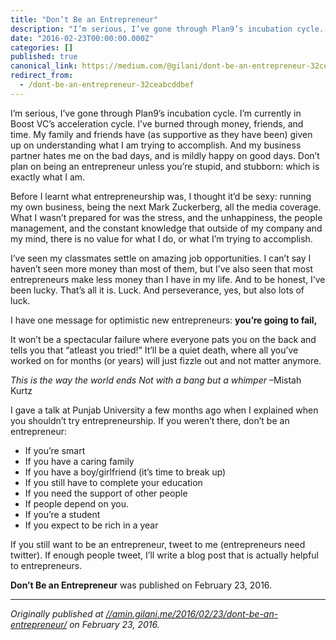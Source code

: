 ```yaml
---
title: "Don’t Be an Entrepreneur"
description: "I’m serious, I’ve gone through Plan9’s incubation cycle. I’m currently in Boost VC’s acceleration cycle. I’ve burned through money…"
date: "2016-02-23T00:00:00.000Z"
categories: []
published: true
canonical_link: https://medium.com/@gilani/dont-be-an-entrepreneur-32ceabcddbef
redirect_from:
  - /dont-be-an-entrepreneur-32ceabcddbef
---
```


I’m serious, I’ve gone through Plan9’s incubation cycle. I’m currently in Boost VC’s acceleration cycle. I’ve burned through money, friends, and time. My family and friends have (as supportive as they have been) given up on understanding what I am trying to accomplish. And my business partner hates me on the bad days, and is mildly happy on good days. Don’t plan on being an entrepreneur unless you’re stupid, and stubborn: which is exactly what I am.

Before I learnt what entrepreneurship was, I thought it’d be sexy: running my own business, being the next Mark Zuckerberg, all the media coverage. What I wasn’t prepared for was the stress, and the unhappiness, the people management, and the constant knowledge that outside of my company and my mind, there is no value for what I do, or what I’m trying to accomplish.

I’ve seen my classmates settle on amazing job opportunities. I can’t say I haven’t seen more money than most of them, but I’ve also seen that most entrepreneurs make less money than I have in my life. And to be honest, I’ve been lucky. That’s all it is. Luck. And perseverance, yes, but also lots of luck.

I have one message for optimistic new entrepreneurs: **you’re going to fail,**

It won’t be a spectacular failure where everyone pats you on the back and tells you that “atleast you tried!” It’ll be a quiet death, where all you’ve worked on for months (or years) will just fizzle out and not matter anymore.

_This is the way the world ends Not with a bang but a whimper_ –Mistah Kurtz

I gave a talk at Punjab University a few months ago when I explained when you shouldn’t try entrepreneurship. If you weren’t there, don’t be an entrepreneur:

-   If you’re smart
-   If you have a caring family
-   If you have a boy/girlfriend (it’s time to break up)
-   If you still have to complete your education
-   If you need the support of other people
-   If people depend on you.
-   If you’re a student
-   If you expect to be rich in a year

If you still want to be an entrepreneur, tweet to me (entrepreneurs need twitter). If enough people tweet, I’ll write a blog post that is actually helpful to entrepreneurs.

**Don’t Be an Entrepreneur** was published on February 23, 2016.

---

_Originally published at_ [_//amin.gilani.me/2016/02/23/dont-be-an-entrepreneur/_](//amin.gilani.me/2016/02/23/dont-be-an-entrepreneur/) _on February 23, 2016._
